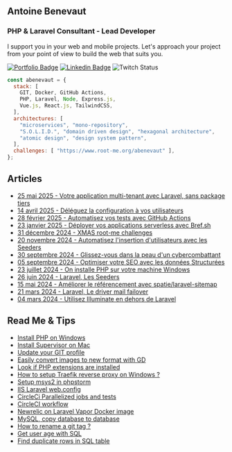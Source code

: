 <h2>Antoine Benevaut</h2>
<h3>PHP & Laravel Consultant - Lead Developer</h3>

I support you in your web and mobile projects. Let's approach your project from your point of view to build the web that suits you.

[![Portfolio Badge](https://img.shields.io/badge/Portfolio-white?logoColor=000&style=flat)](https://abenevaut.dev?pk_campaign=redirect-github-com&pk_source=github.com&pk_medium=social&pk_keyword=link&pk_content=v1&pk_cid=20241005)
[![Linkedin Badge](https://img.shields.io/badge/Linkedin-blue?logo=linkedin&logoColor=fff&style=flat)](https://www.linkedin.com/in/antoine-benevaut-53a39b36/)
![Twitch Status](https://img.shields.io/twitch/status/abenevaut)

```javascript
const abenevaut = {
  stack: [
    GIT, Docker, GitHub Actions,
    PHP, Laravel, Node, Express.js,
    Vue.js, React.js, TailwindCSS,
  ],
  architectures: [
    "microservices", "mono-repository",
    "S.O.L.I.D.", "domain driven design", "hexagonal architecture",
    "atomic design", "design system pattern",
  ],
  challenges: [ "https://www.root-me.org/abenevaut" ],
};
```

<h2>Articles</h2>
<p>

- [25 mai 2025 - Votre application multi-tenant avec Laravel, sans package tiers](https://laravel-france.com/posts/votre-application-multi-tenant-avec-laravel-sans-package-tiers)
- [14 avril 2025 - Déléguez la configuration à vos utilisateurs](https://laravel-france.com/posts/deleguez-la-configuration-a-vos-utilisateurs)
- [28 février 2025 - Automatisez vos tests avec GitHub Actions](https://laravel-france.com/posts/automatisez-vos-tests-avec-github-actions)
- [23 janvier 2025 - Déployer vos applications serverless avec Bref.sh](https://laravel-france.com/posts/deployer-vos-application-serverless-avec-brefsh)
- [31 décembre 2024 - XMAS root-me challenges](https://www.abenevaut.dev/2024-xmas-root-me.html?pk_campaign=redirect-github-abenevaut-dev&pk_source=github.com&pk_medium=article&pk_keyword=link&pk_content=v1&pk_cid=20241231)
- [20 novembre 2024 - Automatisez l'insertion d'utilisateurs avec les Seeders](https://laravel-france.com/posts/automatisez-linsertion-dutilisateurs-avec-les-seeders)
- [30 septembre 2024 - Glissez-vous dans la peau d'un cybercombattant](https://www.abenevaut.dev/2024-comcyber.html?pk_campaign=redirect-github-abenevaut-dev&pk_source=github.com&pk_medium=article&pk_keyword=link&pk_content=v1&pk_cid=20241123)
- [05 septembre 2024 - Optimiser votre SEO avec les données Structurées](https://laravel-france.com/posts/optimiser-votre-seo-avec-les-donnees-structurees)
- [23 juillet 2024 - On installe PHP sur votre machine Windows](https://laravel-france.com/posts/on-installe-php-sur-votre-machine-windows)
- [26 juin 2024 - Laravel, Les Seeders](https://laravel-france.com/posts/les-seeders)
- [15 mai 2024 - Améliorer le référencement avec spatie/laravel-sitemap](https://laravel-france.com/posts/ameliorer-le-referencement-avec-spatielaravel-sitemap)
- [21 mars 2024 - Laravel, Le driver mail failover](https://laravel-france.com/posts/le-driver-mail-failover)
- [04 mars 2024 - Utilisez Illuminate en dehors de Laravel](https://laravel-france.com/posts/utilisez-illuminate-en-dehors-de-laravel)

</p>

<h2>Read Me & Tips</h2>
<p>

- [Install PHP on Windows](https://gist.github.com/abenevaut/149adce59c6dd68da3eda8699888e624)
- [Install Supervisor on Mac](https://gist.github.com/abenevaut/877b2624b8334c15d4722f3b4724cc7a)
- [Update your GIT profile](https://gist.github.com/abenevaut/119a0572635d72fc1988d6a0afec3acb)
- [Easily convert images to new format with GD](https://gist.github.com/abenevaut/4431cee4f6b7e94d61081265f56bf80f)
- [Look if PHP extensions are installed](https://gist.github.com/abenevaut/e500d542af28ff05b962becdb14fae35)
- [How to setup Traefik reverse proxy on Windows ?](https://gist.github.com/abenevaut/4eb3b54a84fd7e9f9a80f60d8a990fce)
- [Setup msys2 in phpstorm](https://gist.github.com/abenevaut/e52da13dc7e8c2be249afb1aafa0408c)
- [IIS Laravel web.config](https://gist.github.com/abenevaut/13c8bcee7aca59cb7930ac6b94545e4e)
- [CircleCi Parallelized jobs and tests](https://gist.github.com/abenevaut/cfdd279d7279fc2a15722f7c0e2ceb94)
- [CircleCI workflow](https://gist.github.com/abenevaut/7a78101ea6ab76c3a003df7102c5dd82)
- [Newrelic on Laravel Vapor Docker image](https://gist.github.com/abenevaut/ef5b61cc9cc4b76e0f1240d5e73251c8)
- [MySQL, copy database to database](https://gist.github.com/abenevaut/b33965a7b23ea57c8c8cd0a0c54b9de4)
- [How to rename a git tag ?](https://gist.github.com/abenevaut/9b32f3a2ddd266b848fa)
- [Get user age with SQL](https://gist.github.com/abenevaut/4f48d4e849f469b65b47)
- [Find duplicate rows in SQL table](https://gist.github.com/abenevaut/f913817208dada6311d3)

</p>
